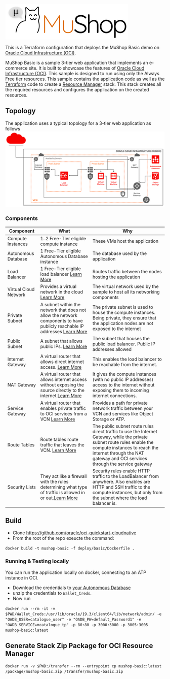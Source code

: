 ![MuShop Logo](../../images/logo.png)

This is a Terraform configuration that deploys the MuShop Basic demo on [Oracle Cloud Infrastructure (OCI)][oci]. 

MuShop Basic is a sample 3-tier web application that implements an e-commerce site. It is built to showcase the features of [Oracle Cloud Infrastructure (OCI)][oci]. This sample is designed to run using only the Always Free tier resources. This sample contains the application code as well as the [Terraform][tf] code to create a [Resource Manager][orm] stack. This stack creates all the required resources and configures the application on the created resources.

## Topology

The application uses a typical topology for a 3-tier web application as follows
![MuShop Basic Infra](../../images/basic/00-Topology.png)

### Components

| Component             | What                                                                                                                             | Why                                                                                                                                                                                                                                    |
| --------------------- | -------------------------------------------------------------------------------------------------------------------------------- | -------------------------------------------------------------------------------------------------------------------------------------------------------------------------------------------------------------------------------------- |
| Compute Instances     | 1..2 Free-Tier eligible compute instance                                                                                         | These VMs host the application                                                                                                                                                                                                         |
| Autonomous Database   | 1 Free-Tier eligible Autonomous Database instance                                                                                | The database used by the application                                                                                                                                                                                                   |
| Load Balancer         | 1 Free-Tier eligible load balancer [Learn More][lb]                                                                              | Routes traffic between the nodes hosting the application                                                                                                                                                                               |
| Virtual Cloud Network | Provides a virtual network in the cloud [Learn More][vcn]                                                                        | The virtual network used by the sample to host all its networking components                                                                                                                                                           |
| Private Subnet        | A subnet within the network that does not allow the network components to have publicly reachable IP addresses [Learn More][vcn] | The private subnet is used to house the compute instances. Being private, they ensure that the application nodes are not exposed to the internet                                                                                       |
| Public Subnet         | A subnet that allows public IPs. [Learn More][vcn]                                                                               | The subnet that houses the public load balancer. Public IP addresses allowed                                                                                                                                                           |
| Internet Gateway      | A virtual router that allows direct internet access. [Learn More][igw]                                                           | This enables the load balancer to be reachable from the internet.                                                                                                                                                                      |
| NAT Gateway           | A virtual router that allows internet access without exposing the source directly to the internet [Learn More][natgw]            | It gives the compute instances (with no public IP addresses) access to the internet without exposing them to incoming internet connections.                                                                                            |
| Service Gateway       | A virtual router that enables private traffic to OCI services from a VCN [Learn More][svcgw]                                     | Provides a path for private network traffic between your VCN and services like Object Storage or ATP.                                                                                                                                  |
| Route Tables          | Route tables route traffic that leaves the VCN. [Learn More][rt]                                                                 | The public subnet route rules direct traffic to use the Internet Gateway, while the private subnet route rules enable the compute instances to reach the internet through the NAT gateway and OCI services through the service gateway |
| Security Lists        | They act like a firewall with the rules determining what type of traffic is allowed in or out.[Learn More][seclist]              | Security rules enable HTTP traffic to the LoadBalancer from anywhere. Also enables are HTTP and SSH traffic to the compute instances, but only from the subnet where the load balancer is.                                             |

## Build

- Clone https://github.com/oracle/oci-quickstart-cloudnative
- From the root of the repo exeucte the command:
  
 `docker build -t mushop-basic -f deploy/basic/Dockerfile .`

### Running & Testing locally

You can run the application locally on docker, connecting to an ATP instance in OCI.

- Download the credentials to [your Autonomous Database](https://docs.cloud.oracle.com/iaas/Content/Database/Tasks/adbconnecting.htm)
- unzip the credentials to `Wallet_Creds`.
- Now run

`docker run --rm -it -v $PWD/Wallet_Creds:/usr/lib/oracle/19.3/client64/lib/network/admin/ -e "OADB_USER=catalogue_user" -e "OADB_PW=default_Password1" -e "OADB_SERVICE=mcatalogue_tp" -p 80:80 -p 3000:3000 -p 3005:3005 mushop-basic:latest`


## Generate Stack Zip Package for OCI Resource Manager

`docker run -v $PWD:/transfer --rm --entrypoint cp mushop-basic:latest /package/mushop-basic.zip /transfer/mushop-basic.zip`

[oci]: https://cloud.oracle.com/en_US/cloud-infrastructure
[orm]: https://docs.cloud.oracle.com/iaas/Content/ResourceManager/Concepts/resourcemanager.htm
[tf]: https://www.terraform.io
[net]: https://docs.cloud.oracle.com/iaas/Content/Network/Concepts/overview.htm
[vcn]: https://docs.cloud.oracle.com/iaas/Content/Network/Tasks/managingVCNs.htm
[lb]: https://docs.cloud.oracle.com/iaas/Content/Balance/Concepts/balanceoverview.htm
[igw]: https://docs.cloud.oracle.com/iaas/Content/Network/Tasks/managingIGs.htm
[natgw]: https://docs.cloud.oracle.com/iaas/Content/Network/Tasks/NATgateway.htm
[svcgw]: https://docs.cloud.oracle.com/iaas/Content/Network/Tasks/servicegateway.htm
[rt]: https://docs.cloud.oracle.com/iaas/Content/Network/Tasks/managingroutetables.htm
[seclist]: https://docs.cloud.oracle.com/iaas/Content/Network/Concepts/securitylists.htm
